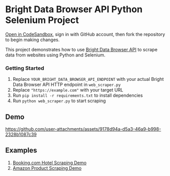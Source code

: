 # Bright Data Browser API Python Selenium Project

<a href="https://codesandbox.io/p/devbox/github/brightdata/bright-data-browser-api-python-selenium-project?file=%2Fweb_scraper.py" target="_blank" rel="noopener">Open in CodeSandbox</a>, sign in with GitHub account, then fork the repository to begin making changes.

This project demonstrates how to use <a href="https://brightdata.com/products/scraping-browser" target="_blank" rel="noopener">Bright Data Browser API</a> to scrape data from websites using Python and Selenium.

### Getting Started

1. Replace `YOUR_BRIGHT_DATA_BROWSER_API_ENDPOINT` with your actual Bright Data Browser API HTTP endpoint in `web_scraper.py`
2. Replace `"https://example.com"` with your target URL
3. Run `pip install -r requirements.txt` to install dependencies
4. Run `python web_scraper.py` to start scraping

## Demo
https://github.com/user-attachments/assets/9178d94a-d5a3-46a9-b998-2328b1087c39

## Examples
1. [Booking.com Hotel Scraping Demo](hotel-scraping/README.md)
2. [Amazon Product Scraping Demo](ecommerce-scraping/README.md)